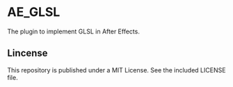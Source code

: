 ﻿# AE_GLSL

The plugin to implement GLSL in After Effects.

## Lincense

This repository is published under a MIT License. See the included LICENSE file.